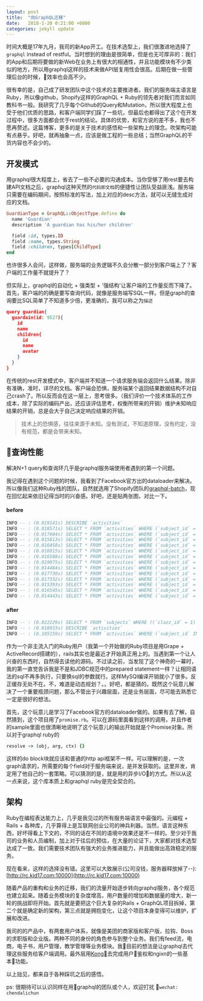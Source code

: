 ```yaml
---
layout: post
title:  "向GraphQL迁移"
date:   2018-1-20 0:21:00 +0800
categories: jekyll update
---
```

时间大概是17年九月，我司的新App开工。在技术选型上，我们很激进地选择了`graphql` instead of restful。当时想到的理由是很简单，但是也无可厚非的：我们的App和后期将要做的新Web在业务上有很大的相通性，并且功能模块有不少类似的地方，所以用graphql这样的技术来做API层复用性会很高。后期在做一些管理后台的时候，效率也会高不少。

很有幸的是，自己成了研发团队中这个技术的主要推进者。我们的服务端主语言是Ruby，所以像github，Shopify这样的GraphQL + Ruby的领先者对我们而言如同教科书一般。我研究了几乎每个Github的Query和Mutation，所以很大程度上也受于他们优质的思路，和客户端同学们踩了一些坑，但最后也都得出了这个在开发过程中，很多方面都会优于rest的结论。具体的优势，和官方说的差不多，我也不愿再赘述。这篇博客，更多的是关于技术的感悟和一些架构上的理念。吹架构可能有点悬乎。好吧，就再抽象一点，应该是做工程的一些总结；当然GraphQL的干货内容也不会少的。

## 开发模式
用graphql很大程度上，省去了一些不必要的沟通成本。当你受够了用rest要去构建API文档之后，graphql这种天然的`代码即文档`的便捷性让团队受益匪浅。服务端只需要在编码期间，按照标准的写法，加上对应的desc方法，就可以无缝生成对应的文档。
```ruby
GuardianType = GraphQL::ObjectType.define do
  name 'Guardian'
  description 'A guardian has his/her children'

  field :id, types.ID
  field :name, types.String
  field :children, types[ChildType]
end
```
也许很多人会问，这样做，服务端的业务逻辑不久会分散一部分到客户端上了？客户端的工作量不就提升了？

但实际上，graphql的自动化 + 强类型 + '强结构'让客户端的工作量反而下降了。首先，客户端的的确是要写查询代码，就像是服务端写SQL一样。但是graph的查询要比SQL简单了不知道多少倍，更准确的，我可以称之为`描述`

```json
query guardian{
  guardain(id: 9527){
    id
    name
    children{
      id
      name
      avatar
    }
  }
}
```
在传统的rest开发模式中，客户端并不知道一个请求服务端会返回什么结果。除非有准确，准时，详尽的文档。客户端会恐惧，服务端某个返回结果数据结构不对自己crash了。所以反而会在这一层上，思考很多。（我们评价一个技术体系的工作成本，除了实际的编码产出，还应该评估思考，权衡所带来的开销）维护未知响应结果的开销，总是会大于自己决定响应结果的开销。

> 技术上的恐惧感，往往来源于未知。没有测试，不知道原理，没有约定，没有规范，都是会带来未知。

## 查询性能
解决N+1 query和查询环几乎是graphql服务端使用者遇到的第一个问题。

我记得在遇到这个问题的时候，我看到了Facebook官方出的dataloader来解决。所以像我们这种Ruby栈的团队，自然就选用了Shopify团队的[graphql-batch](https://github.com/razertory/graphql-batch)，现在回忆起来依旧记得当时的兴奋感。好吧，还是贴两张图，对比一下。

#### before
```sql
INFO -- : (0.019141s) DESCRIBE `activities`
INFO -- : (0.018571s) SELECT * FROM `activities` WHERE (`subject_id` = 26)
INFO -- : (0.017604s) SELECT * FROM `activities` WHERE (`subject_id` = 32)
INFO -- : (0.015813s) SELECT * FROM `activities` WHERE (`subject_id` = 25)
INFO -- : (0.016458s) SELECT * FROM `activities` WHERE (`subject_id` = 28)
INFO -- : (0.016015s) SELECT * FROM `activities` WHERE (`subject_id` = 29)
INFO -- : (0.016588s) SELECT * FROM `activities` WHERE (`subject_id` = 27)
INFO -- : (0.019075s) SELECT * FROM `activities` WHERE (`subject_id` = 33)
INFO -- : (0.014484s) SELECT * FROM `activities` WHERE (`subject_id` = 31)
INFO -- : (0.017730s) SELECT * FROM `activities` WHERE (`subject_id` = 35)
INFO -- : (0.017332s) SELECT * FROM `activities` WHERE (`subject_id` = 34)
INFO -- : (0.015393s) SELECT * FROM `activities` WHERE (`subject_id` = 36)
INFO -- : (0.016545s) SELECT * FROM `activities` WHERE (`subject_id` = 39)
INFO -- : (0.014443s) SELECT * FROM `activities` WHERE (`subject_id` = 40)
```
#### after
```sql
INFO -- : (0.022229s) SELECT * FROM `subjects` WHERE ((`clazz_id` = 1) AND (`grade_id` = 1)) ORDER BY `ordering`
INFO -- : (0.018933s) DESCRIBE `activities`
INFO -- : (0.105159s) SELECT * FROM `activities` WHERE (`subject_id` IN (26, 32, 25, 28, 29, 27, 33, 31, 35, 34, 36, 39, 40))
```

作为一个非主流入门的Ruby用户（我第一个开始做的Ruby项目是用Grape + ActiveRecord搭建的），rails其实也是最近才开始真正用上的。当遇到第一个让人兴奋的东西时，自然得去读他的源码。不过读之前，当发现了这个神奇的一幕时，我的第一直觉告诉我是不是和JDBC规范中的prepared statement一样？让相同语法的sql不再多执行，只要换sql的参数就行。这样MySQl编译开销就小了很多。反正缓存无处不在。不，难道是动态规划？。。好吧，都是猜的。既然这个玩意儿解决了一个重要瓶颈问题，那么不管出于兴趣层面，还是业务层面，尽可能去熟悉它一定是很好的想法。

首先，这个玩意儿是学习了Facebook官方的dataloader做的。如果有去了解，自然猜到，这个项目用了`promise.rb`。可以在源码里面看到这样的调用，并且作者的sample里面也很清晰地说明了这个玩意儿的输出开始就是个Promise对象。所以对于graphql ruby的
```ruby
resolve -> (obj, arg, ctx) {}
```
这样的do block块就应该和普通的http api框架不一样。可以理解的是，一次graph请求的，所需要的每个field对于服务端来说，是并发获取的。这里并发，肯定用了他自己的一套策略。可以猜测的是，就是用的异步I/O的方式。所以从这一点来说，这个库本质上和graphql ruby是完全契合的。

## 架构
Ruby在编程表达能力上，几乎是我见过的所有服务端语言中最强的。元编程 + Rails + 各种库，几乎算得上是互联网创业公司的神兵利器。当然，语言这种东西，好坏得看上下文的，不同的话在不同的语境中效果还是不一样的。至少对于我司的业务和人员编制，加上对于往后的预估，在大量的论证下，大家都对技术选型达成了一致。我们需要技术团队有强大的业务推进能力，并且能做出高效稳定的服务。

现在看来，这样的选择没有错。这里可以大致展示(公司没钱，服务器释放掉了--): [http://rc.kid17.com:10000](http://rc.kid17.com:10000)

随着产品的重构和业务的迁移，我们的流量开始逐步转向graphql服务，各个规范也建立起来。随着业务模块的复杂度增高，用户数量的增加和数据量的增大，新一轮的挑战即将开始。首先就是要把这个巨大复杂的Rails + GraphQL项目拆掉，第二个就是确定新的架构，第三点就是拥抱变化，让这个项目本身变得可以维护，扩展和改进。

我司的的产品中，有两套用户体系，就像是美团的商家版和客户版，拉钩、Boss的求职版和企业版。两种不同的身份的角色参与到整个业务。我们有feed流，电商，电子书，用户管理，教学管理等业务模块。我目前的想法是让graphql去代理这些服务给客户端调用。最外层用[Kong](https://github.com/Kong/kong)去完成用户鉴权和ngixn的一些基本功能。


以上拙见，都来自于各种踩坑之后的感悟。

ps: 很期待可以认识同样在用graphql的团队或个人，欢迎打扰 `wechat: chendalichun`
